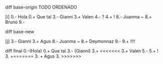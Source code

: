 diff base-origin
TODO ORDENADO

[i]
0.- Hola 
0.+ Que tal
3.- Gianni 
3.+ Valen 
4.- ? 
4.+ ! 
8.- Juanma ~
8.+ Bruno
9.-

diff base-new

[j]
3.- Gianni 
3.+ Agus 
8.- Juanma ~
8.+ Deymonnaz
9.-
9.+ !!!!

diff final
0.-(Hola)
0.+ Que tal
3.- (Gianni)
3.+ <<<<<<<
3.+ Valen
5.-
5.+ !
3. +=======
3. + Agus
3. >>>>>>>




